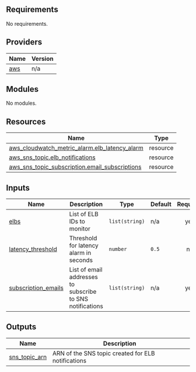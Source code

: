 <!-- BEGIN_TF_DOCS -->
## Requirements

No requirements.

## Providers

| Name | Version |
|------|---------|
| <a name="provider_aws"></a> [aws](#provider\_aws) | n/a |

## Modules

No modules.

## Resources

| Name | Type |
|------|------|
| [aws_cloudwatch_metric_alarm.elb_latency_alarm](https://registry.terraform.io/providers/hashicorp/aws/latest/docs/resources/cloudwatch_metric_alarm) | resource |
| [aws_sns_topic.elb_notifications](https://registry.terraform.io/providers/hashicorp/aws/latest/docs/resources/sns_topic) | resource |
| [aws_sns_topic_subscription.email_subscriptions](https://registry.terraform.io/providers/hashicorp/aws/latest/docs/resources/sns_topic_subscription) | resource |

## Inputs

| Name | Description | Type | Default | Required |
|------|-------------|------|---------|:--------:|
| <a name="input_elbs"></a> [elbs](#input\_elbs) | List of ELB IDs to monitor | `list(string)` | n/a | yes |
| <a name="input_latency_threshold"></a> [latency\_threshold](#input\_latency\_threshold) | Threshold for latency alarm in seconds | `number` | `0.5` | no |
| <a name="input_subscription_emails"></a> [subscription\_emails](#input\_subscription\_emails) | List of email addresses to subscribe to SNS notifications | `list(string)` | n/a | yes |

## Outputs

| Name | Description |
|------|-------------|
| <a name="output_sns_topic_arn"></a> [sns\_topic\_arn](#output\_sns\_topic\_arn) | ARN of the SNS topic created for ELB notifications |
<!-- END_TF_DOCS -->